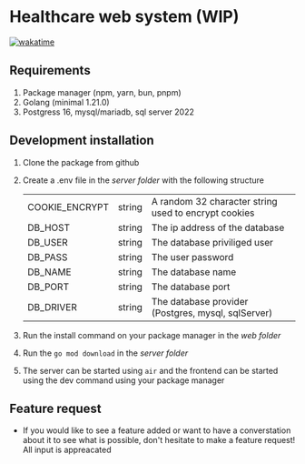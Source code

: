 # Healthcare web system (WIP)

[![wakatime](https://wakatime.com/badge/user/81fc6a55-00e9-44a0-af36-d8740dfd90ce/project/018c21ae-4195-4196-860e-94f4ef5ad6a8.svg)](https://wakatime.com/badge/user/81fc6a55-00e9-44a0-af36-d8740dfd90ce/project/018c21ae-4195-4196-860e-94f4ef5ad6a8)

## Requirements
1.  Package manager (npm, yarn, bun, pnpm)
2.  Golang (minimal 1.21.0)
3.  Postgress 16, mysql/mariadb, sql server 2022
## Development installation
1.  Clone the package from github
2.  Create a .env file in the _server folder_ with the following structure

    |                |        |                                                      |
    | -------------- | ------ | ---------------------------------------------------- |
    | COOKIE_ENCRYPT | string | A random 32 character string used to encrypt cookies |
    | DB_HOST        | string | The ip address of the database                       |
    | DB_USER        | string | The database priviliged user                         |
    | DB_PASS        | string | The user password                                    |
    | DB_NAME        | string | The database name                                    |
    | DB_PORT        | string | The database port                                    |
    | DB_DRIVER      | string | The database provider (Postgres, mysql, sqlServer)   |

3.  Run the install command on your package manager in the _web folder_
4.  Run the `go mod download` in the _server folder_
5.  The server can be started using `air` and the frontend can be started using the dev command using your package manager

## Feature request
- If you would like to see a feature added or want to have a converstation about it to see what is possible, don't hesitate to make a feature request! All input is appreacated
